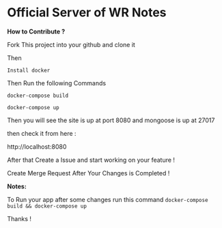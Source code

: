 # **Official Server of WR Notes**


**How to Contribute ?** 

Fork This project into your github and clone it 

Then

`Install docker `

Then Run the following Commands

`docker-compose build`

`docker-compose up`

Then you will see the site is up at port 8080 and mongoose is up at 27017

then check it from here :

http://localhost:8080

After that Create a Issue and start working on your feature !

Create Merge Request After Your Changes is Completed !

**Notes:**
    
To Run your app after some changes run this command
    `docker-compose build && docker-compose up`
    
    
Thanks !